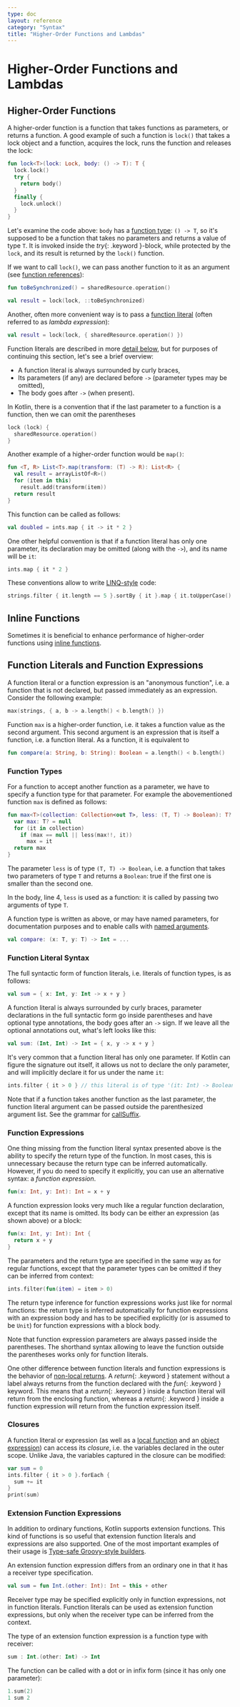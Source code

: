 ```yaml
---
type: doc
layout: reference
category: "Syntax"
title: "Higher-Order Functions and Lambdas"
---
```


# Higher-Order Functions and Lambdas

## Higher-Order Functions

A higher-order function is a function that takes functions as parameters, or returns a function.
A good example of such a function is `lock()` that takes a lock object and a function, acquires the lock, runs the function and releases the lock:

``` kotlin
fun lock<T>(lock: Lock, body: () -> T): T {
  lock.lock()
  try {
    return body()
  }
  finally {
    lock.unlock()
  }
}
```

Let's examine the code above: `body` has a [function type](#function-types): `() -> T`,
so it's supposed to be a function that takes no parameters and returns a value of type `T`.
It is invoked inside the *try*{: .keyword }-block, while protected by the `lock`, and its result is returned by the `lock()` function.

If we want to call `lock()`, we can pass another function to it as an argument (see [function references](reflection.html#function-references)):

``` kotlin
fun toBeSynchronized() = sharedResource.operation()

val result = lock(lock, ::toBeSynchronized)
```

Another, often more convenient way is to pass a [function literal](#function-literals-and-function-expressions) (often referred to as _lambda expression_):

``` kotlin
val result = lock(lock, { sharedResource.operation() })
```

Function literals are described in more [detail below](#function-literals-and-function-expressions), but for purposes of continuing this section, let's see a brief overview:

* A function literal is always surrounded by curly braces,
* Its parameters (if any) are declared before `->` (parameter types may be omitted),
* The body goes after `->` (when present).

In Kotlin, there is a convention that if the last parameter to a function is a function, then we can omit the parentheses

``` kotlin
lock (lock) {
  sharedResource.operation()
}
```

Another example of a higher-order function would be `map()`:

``` kotlin
fun <T, R> List<T>.map(transform: (T) -> R): List<R> {
  val result = arrayListOf<R>()
  for (item in this)
    result.add(transform(item))
  return result
}
```

This function can be called as follows:

``` kotlin
val doubled = ints.map { it -> it * 2 }
```

One other helpful convention is that if a function literal has only one parameter,
its declaration may be omitted (along with the `->`), and its name will be `it`:

``` kotlin
ints.map { it * 2 }
```

These conventions allow to write [LINQ-style](http://msdn.microsoft.com/en-us/library/bb308959.aspx) code:

``` kotlin
strings.filter { it.length == 5 }.sortBy { it }.map { it.toUpperCase() }
```

## Inline Functions

Sometimes it is beneficial to enhance performance of higher-order functions using [inline functions](inline-functions.html).

## Function Literals and Function Expressions

A function literal or a function expression is an "anonymous function", i.e. a function that is not declared,
but passed immediately as an expression. Consider the following example:

``` kotlin
max(strings, { a, b -> a.length() < b.length() })
```

Function `max` is a higher-order function, i.e. it takes a function value as the second argument.
This second argument is an expression that is itself a function, i.e. a function literal. As a function, it is equivalent to

``` kotlin
fun compare(a: String, b: String): Boolean = a.length() < b.length()
```

### Function Types

For a function to accept another function as a parameter, we have to specify a function type for that parameter.
For example the abovementioned function `max` is defined as follows:

``` kotlin
fun max<T>(collection: Collection<out T>, less: (T, T) -> Boolean): T? {
  var max: T? = null
  for (it in collection)
    if (max == null || less(max!!, it))
      max = it
  return max
}
```

The parameter `less` is of type `(T, T) -> Boolean`, i.e. a function that takes two parameters of type `T` and returns a `Boolean`:
true if the first one is smaller than the second one.

In the body, line 4, `less` is used as a function: it is called by passing two arguments of type `T`.

A function type is written as above, or may have named parameters, for documentation purposes and
to enable calls with [named arguments](functions.html#named-arguments).

``` kotlin
val compare: (x: T, y: T) -> Int = ...
```

### Function Literal Syntax

The full syntactic form of function literals, i.e. literals of function types, is as follows:

``` kotlin
val sum = { x: Int, y: Int -> x + y }
```

A function literal is always surrounded by curly braces,
parameter declarations in the full syntactic form go inside parentheses and have optional type annotations,
the body goes after an `->` sign.
If we leave all the optional annotations out, what's left looks like this:

``` kotlin
val sum: (Int, Int) -> Int = { x, y -> x + y }
```

It's very common that a function literal has only one parameter.
If Kotlin can figure the signature out itself, it allows us not to declare the only parameter, and will implicitly
declare it for us under the name `it`:

``` kotlin
ints.filter { it > 0 } // this literal is of type '(it: Int) -> Boolean'
```

Note that if a function takes another function as the last parameter, the function literal argument can be passed
outside the parenthesized argument list.
See the grammar for [callSuffix](grammar.html#call-suffix).

### Function Expressions

One thing missing from the function literal syntax presented above is the ability to specify the return type of the
function. In most cases, this is unnecessary because the return type can be inferred automatically. However, if you
do need to specify it explicitly, you can use an alternative syntax: a _function expression_.

``` kotlin
fun(x: Int, y: Int): Int = x + y
```

A function expression looks very much like a regular function declaration, except that its name is omitted. Its body
can be either an expression (as shown above) or a block:

``` kotlin
fun(x: Int, y: Int): Int {
  return x + y
}
```

The parameters and the return type are specified in the same way as for regular functions, except that the parameter
types can be omitted if they can be inferred from context:

``` kotlin
ints.filter(fun(item) = item > 0)
```

The return type inference for function expressions works just like for normal functions: the return type is inferred
automatically for function expressions with an expression body and has to be specified explicitly (or is assumed to be
`Unit`) for function expressions with a block body.

Note that function expression parameters are always passed inside the parentheses. The shorthand syntax allowing
to leave the function outside the parentheses works only for function literals.

One other difference between function literals and function expressions is the behavior of
[non-local returns](inline-functions.html#non-local-returns). A *return*{: .keyword }  statement without a label
always returns from the function declared with the *fun*{: .keyword } keyword. This means that a *return*{: .keyword }
inside a function literal will return from the enclosing function, whereas a *return*{: .keyword } inside
a function expression will return from the function expression itself.

### Closures

A function literal or expression (as well as a [local function](functions.html#local-functions) and an [object expression](object-declarations.html#object-expressions))
can access its _closure_, i.e. the variables declared in the outer scope. Unlike Java, the variables captured in the closure can be modified:

``` kotlin
var sum = 0
ints.filter { it > 0 }.forEach {
  sum += it
}
print(sum)
```

### Extension Function Expressions

In addition to ordinary functions, Kotlin supports extension functions.
This kind of functions is so useful that extension function literals and expressions are also supported.
One of the most important examples of their usage is [Type-safe Groovy-style builders](type-safe-builders.html).

An extension function expression differs from an ordinary one in that it has a receiver type specification.

``` kotlin
val sum = fun Int.(other: Int): Int = this + other
```

Receiver type may be specified explicitly only in function expressions, not in function literals. Function literals
can be used as extension function expressions, but only when the receiver type can be inferred from the context.

The type of an extension function expression is a function type with receiver:

``` kotlin
sum : Int.(other: Int) -> Int
```

The function can be called with a dot or in infix form (since it has only one parameter):

``` kotlin
1.sum(2)
1 sum 2
```






